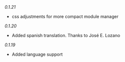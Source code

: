 *0.1.21*

- css adjustments for more compact module manager

*0.1.20*

- Added spanish translation. Thanks to José E. Lozano

*0.1.19*

- Added language support